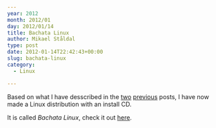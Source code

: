 ```yaml
---
year: 2012
month: 2012/01
day: 2012/01/14
title: Bachata Linux
author: Mikael Ståldal
type: post
date: 2012-01-14T22:42:43+00:00
slug: bachata-linux
category:
  - Linux

---
```

Based on what I have desscribed in the [two][1] [previous][2] posts, I have now made a Linux distribution with an install CD.

It is called _Bachata Linux_, check it out [here][3].

 [1]: http://www.staldal.nu/tech/2011/12/11/how-to-roll-your-own-debian-based-linux-distro/
 [2]: http://www.staldal.nu/tech/2012/01/04/how-to-roll-your-own-bootable-linux-cd-rom/
 [3]: http://www.bachatalinux.net/